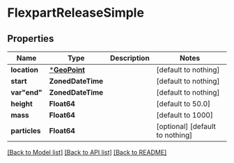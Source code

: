 # FlexpartReleaseSimple


## Properties
Name | Type | Description | Notes
------------ | ------------- | ------------- | -------------
**location** | [***GeoPoint**](GeoPoint.md) |  | [default to nothing]
**start** | **ZonedDateTime** |  | [default to nothing]
**var&quot;end&quot;** | **ZonedDateTime** |  | [default to nothing]
**height** | **Float64** |  | [default to 50.0]
**mass** | **Float64** |  | [default to 1000]
**particles** | **Float64** |  | [optional] [default to nothing]


[[Back to Model list]](../README.md#models) [[Back to API list]](../README.md#api-endpoints) [[Back to README]](../README.md)


